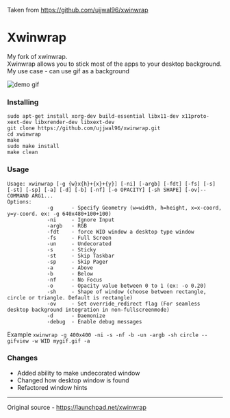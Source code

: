 Taken from https://github.com/ujjwal96/xwinwrap

# Xwinwrap

My fork of xwinwrap.  
Xwinwrap allows you to stick most of the apps to your desktop background.  
My use case - can use gif as a background

![demo gif](https://github.com/ujjwal96/xwinwrap/blob/demo/demo.gif)

### Installing

```
sudo apt-get install xorg-dev build-essential libx11-dev x11proto-xext-dev libxrender-dev libxext-dev
git clone https://github.com/ujjwal96/xwinwrap.git
cd xwinwrap
make
sudo make install
make clean
```

### Usage

```
Usage: xwinwrap [-g {w}x{h}+{x}+{y}] [-ni] [-argb] [-fdt] [-fs] [-s] [-st] [-sp] [-a] [-d] [-b] [-nf] [-o OPACITY] [-sh SHAPE] [-ov]-- COMMAND ARG1...
Options:
             -g      - Specify Geometry (w=width, h=height, x=x-coord, y=y-coord. ex: -g 640x480+100+100)
             -ni     - Ignore Input
             -argb   - RGB
             -fdt    - force WID window a desktop type window
             -fs     - Full Screen
             -un     - Undecorated
             -s      - Sticky
             -st     - Skip Taskbar
             -sp     - Skip Pager
             -a      - Above
             -b      - Below
             -nf     - No Focus
             -o      - Opacity value between 0 to 1 (ex: -o 0.20)
             -sh     - Shape of window (choose between rectangle, circle or triangle. Default is rectangle)
             -ov     - Set override_redirect flag (For seamless desktop background integration in non-fullscreenmode)
             -d      - Daemonize
             -debug  - Enable debug messages
```
Example
`xwinwrap -g 400x400 -ni -s -nf -b -un -argb -sh circle -- gifview -w WID mygif.gif -a`

### Changes

* Added ability to make undecorated window
* Changed how desktop window is found
* Refactored window hints

----
Original source - https://launchpad.net/xwinwrap
